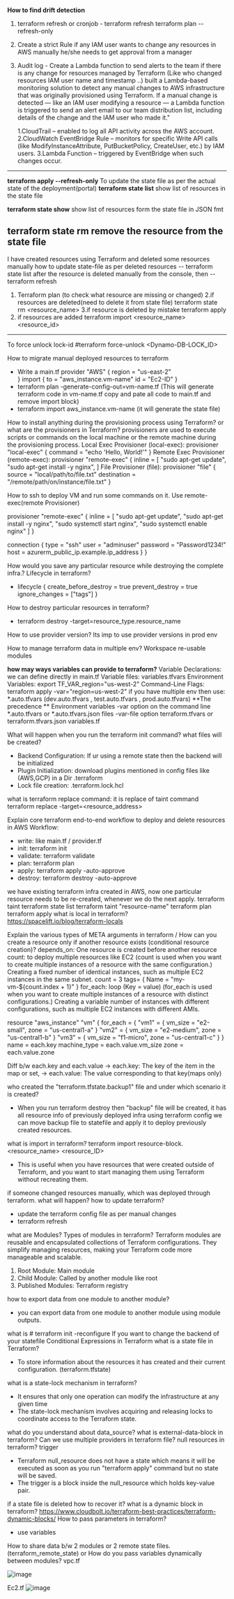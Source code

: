 **How to find drift detection** 
  1. terraform refresh  or  cronjob - terraform refresh
         terraform plan --refresh-only
           
  2. Create a strict Rule if any IAM user wants to change any resources in AWS manually he/she needs to get approval from a manager
  3. Audit log - Create a Lambda function to send alerts to the team if there is any change for resources managed by Terraform 
       (Like who changed resources IAM user name and timestamp ..)
      built a Lambda-based monitoring solution to detect any manual changes to AWS infrastructure that was originally provisioned using Terraform. If a manual change is detected — like an IAM user modifying a resource — a Lambda function is triggered to send an alert email to our team distribution list, including details of the change and the IAM user who made it."

     1.CloudTrail – enabled to log all API activity across the AWS account.
     2.CloudWatch EventBridge Rule – monitors for specific Write API calls (like ModifyInstanceAttribute, PutBucketPolicy, CreateUser, etc.) by IAM users.
     3.Lambda Function – triggered by EventBridge when such changes occur.
   -----------------------------------------------------------------------------------------------------------------------------------------------------------  

**terraform apply --refresh-only**
       To update the state file as per the actual state of the deployment(portal)
**terraform state list**
 show list of resources in the state file

**terraform state show**
 show list of resources form the state file in JSON fmt

**terraform state rm <resource name>**
  remove the resource from the state file
-------------------------------------------------------------------------------------------------------------------------------------
I have created resources using Terraform and deleted some resources manually how to update state-file as per deleted resources
   -- terraform state list
   after the resource is deleted manually from the console, then
   -- terraform refresh
1. Terraform plan
(to check what resource are missing or changed)
2.if resources are deleted(need to delete it from state file)
   terraform state rm <resource_name>
3.if resource is deleted by mistake
   terraform apply
4. if resources are added
  terraform import <resource_name><resource_id>
  ------------------------------------------------------------------------------------------------------------------------------------------

To force unlock lock-id
#terraform force-unlock <Dynamo-DB-LOCK_ID>

How to migrate manual deployed resources to terraform
  - Write a main.tf 
      provider "AWS" {
    region = "us-east-2"  
}
    import {
       to = "aws_instance.vm-name"
       id = "Ec2-ID"
      }
 -  terraform plan -generate-config-out=vm-name.tf (This will generate terraform code in vm-name.tf copy and pate all code to main.tf and remove import block)
 - terraform import aws_instance.vm-name <EC2-ID> (it will generate the state file)

How to install anything during the provisioning process using Terraform? or what are the provisioners in Terraform?
  provisioners are used to execute scripts or commands on the local machine or the remote machine during the provisioning process.
  Local Exec Provisioner (local-exec):
    provisioner "local-exec" {
    command = "echo 'Hello, World!'"
  }
  Remote Exec Provisioner (remote-exec):
     provisioner "remote-exec" {
      inline = [
        "sudo apt-get update",
      "sudo apt-get install -y nginx",
    ]
  File Provisioner (file):
    provisioner "file" {
    source      = "local/path/to/file.txt"
    destination = "/remote/path/on/instance/file.txt"
  }

How to ssh to deploy VM and run some commands on it.
Use remote-exec(remote Provisioner)

provisioner "remote-exec" {
    inline = [
      "sudo apt-get update",
      "sudo apt-get install -y nginx",
      "sudo systemctl start nginx",
      "sudo systemctl enable nginx"
    ]
  }

  connection {
    type        = "ssh"
    user        = "adminuser"
    password    = "Password1234!"
    host        = azurerm_public_ip.example.ip_address
  }
}


How would you save any particular resource while destroying the complete infra.? Lifecycle in terraform?
- lifecycle {
    create_before_destroy = true
    prevent_destroy       = true
    ignore_changes        = ["tags"]
  }
  
How to destroy particular resources in terraform? 
- terraform destroy -target=resource_type.resource_name

How to use provider version?
Its imp to use provider versions in prod env

How to manage terraform data in multiple env?
Workspace
re-usable modules

**how may ways variables can provide to terraform?**
Variable Declarations: we can define directly in main.tf
Variable files: variables.tfvars
Environment Variables: export TF_VAR_region="us-west-2"
Command-Line Flags: terraform apply -var="region=us-west-2"
if you have multiple env then use: *.auto.tfvars (dev.auto.tfvars , test.auto.tfvars , prod.auto.tfvars)
**The precedence **
  Environment variables 
  -var option on the command line
  *.auto.tfvars or *.auto.tfvars.json files
  -var-file option
  terraform.tfvars or terraform.tfvars.json
  variables.tf 

What will happen when you run the terraform init command? what files will be created? 
- Backend Configuration: If ur using a remote state then the backend will be initialized
- Plugin Initialization: download plugins mentioned in config files like (AWS,GCP) in a Dir .terraform
- Lock file creation: .terraform.lock.hcl

what is terraform replace command: it is replace of taint command
terraform replace -target=<resource_address> 

Explain core terraform end-to-end workflow to deploy and delete resources in AWS
Workflow:
- write: like main.tf / provider.tf
- init: terraform init
- validate: terraform validate
- plan: terraform plan
- apply: terraform apply -auto-approve
- destroy: terraform destroy -auto-approve

we have existing terraform infra created in AWS, now one particular resource needs to be re-created, whenever we do the next apply.
terraform taint 
  terraform state list
  terraform taint "resource-name"
  terraform plan
  terraform apply
what is local in terraform?
  https://spacelift.io/blog/terraform-locals 
  
Explain the various types of META arguments in terraform / How can you create a resource only if another resource exists (conditional resource creation)?
 depends_on: One resource is created before another resource
 count: to deploy multiple resources like EC2 (count is used when you want to create multiple instances of a resource with the same configuration.)
         Creating a fixed number of identical instances, such as multiple EC2 instances in the same subnet.
     count = 3
tags= {
Name = "my-vm-${count.index + 1}"
}
 for_each: loop (Key = value) (for_each is used when you want to create multiple instances of a resource with distinct configurations.)
           Creating a variable number of instances with different configurations, such as multiple EC2 instances with different AMIs.
            
resource "aws_instance" "vm" {
 for_each = {
 "vm1" = { vm_size = "e2-small", zone = "us-central1-a" }
 "vm2" = { vm_size = "e2-medium", zone = "us-central1-b" }
 "vm3" = { vm_size = "f1-micro", zone = "us-central1-c" }
 }
name = each.key
machine_type = each.value.vm_size
zone = each.value.zone

Diff b/w each.key and each.value
  -> each.key: The key of the item in the map or set, 
  -> each.value: The value corresponding to that key(maps only)
  

who created the "terraform.tfstate.backup1" file and under which scenario it is created?
- When you run terraform destroy then "backup" file will be created, it has all resource info of previously deployed infra using terraform config
  we can move backup file to statefile and apply it to deploy previously created resources. 

what is import in terraform? 
    terraform import resource-block.<resource_name> <resource_ID>
  - This is useful when you have resources that were created outside of Terraform, and you want to start managing them using Terraform without recreating them. 

if someone changed resources manually, which was deployed through terraform. what will happen? how to update terraform? 
- update the terraform config file as per manual changes
- terraform refresh

what are Modules? Types of modules in terraform?
 Terraform modules are reusable and encapsulated collections of Terraform configurations. They simplify managing resources, making your Terraform code more manageable and scalable.
  1. Root Module: Main module
  2. Child Module: Called by another module like root 
  3. Published Modules: Terraform registry

how to export data from one module to another module?
  - you can export data from one module to another module using module outputs.
  
what is # terraform init -reconfigure
  If you want to change the backend of your statefile 
Conditional Expressions in Terraform
what is a state file in Terraform?
 - To store information about the resources it has created and their current configuration. (terraform.tfstate)

what is a state-lock mechanism in terraform?
 - It ensures that only one operation can modify the infrastructure at any given time
 - The state-lock mechanism involves acquiring and releasing locks to coordinate access to the Terraform state.

what do you understand about data_source? 
what is external-data-block in terraform?
Can we use multiple providers in terraform file?
null resources in terraform? trigger
 - Terraform null_resource does not have a state which means it will be executed as soon as you run "terraform apply" command but no state will be saved.
 - The trigger is a block inside the null_resource which holds key-value pair.
 
if a state file is deleted how to recover it?
what is a dynamic block in terraform? https://www.cloudbolt.io/terraform-best-practices/terraform-dynamic-blocks/
How to pass parameters in terraform? 
 - use variables

How to share data b/w 2 modules or 2 remote state files. (terraform_remote_state) or How do you pass variables dynamically between modules?
 vpc.tf

![image](https://github.com/azizkhanp/interview-questions/assets/26810752/e6822a48-39b9-45c1-9342-34c4f410a0a9)

Ec2.tf
![image](https://github.com/azizkhanp/interview-questions/assets/26810752/47ec2636-b556-4dd1-9bc1-e364bb49dcf7)

